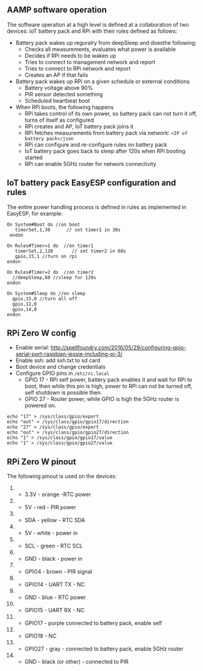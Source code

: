 ## AAMP software operation
The software operation at a high level is defined at a collaboration of two devices: IoT battery pack and RPi with their roles defined as follows:

 * Battery pack wakes up reguralry from deepSleep and doesthe following:
   * Checks all measurements, evaluates what power is available
   * Decides if RPi needs to be waken up
   * Tries to connect to management network and report
   * Tries to connect to RPi network and report
   * Creates an AP if that fails
 * Battery pack wakes up RPi on a given schedule or external conditions
   * Battery voltage above 90%
   * PIR sensor detected something
   * Scheduled heartbeat boot
 * When RPi boots, the following happens
   * RPi takes control of its own power, so battery pack can not turn it off, turns of itself as configured
   * RPi creates and AP, IoT battery pack joins it
   * RPi fetches measurements from battery pack via network: `<IP of battery pack>/json`
   * RPi can configure and re-configure rules on battery pack
   * IoT battery pack goes back to sleep after 120s when RPi booting started
   * RPi can enable 5GHz router for network connectivity


## IoT battery pack EasyESP configuration and rules

The entire power handling process is defined in rules as implemented in EasyESP, for example:

```
On System#Boot do //on boot
   timerSet,1,30      // set timer1 in 30s
 endon

On Rules#Timer=1 do  //on timer1
   timerSet,2,120       // set timer2 in 60s
   gpio,15,1 //turn on rpi
endon

On Rules#Timer=2 do  //on timer2
  //deepSleep,60 //sleep for 120s
endon

On System#Sleep do //on sleep
  gpio,15,0 //turn all off
  gpio,12,0
  gpio,14,0
endon

```

 
## RPi Zero W config

 * Enable serial: http://spellfoundry.com/2016/05/29/configuring-gpio-serial-port-raspbian-jessie-including-pi-3/
 * Enable ssh: add ssh.txt to sd card
 * Boot device and change credentials
 * Configure GPIO pins in `/etc/rc.local`
   * GPIO 17 - RPi self power, battery pack enables it and wait for RPi to boot, then while this pin is high, power to RPi can not be turned off, self shutdown is possible then.
   * GPIO 27 - Router power, while GPIO is high the 5GHz router is powered on.
  
 ```
echo "17" > /sys/class/gpio/export
echo "out" > /sys/class/gpio/gpio17/direction
echo "27" > /sys/class/gpio/export
echo "out" > /sys/class/gpio/gpio27/direction
echo "1" > /sys/class/gpio/gpio17/value
echo "1" > /sys/class/gpio/gpio27/value
```

## RPi Zero W pinout
The following pinout is used on the devices:

1. - 3.3V - orange -RTC power
1. - 5V - red - PIR power
3. - SDA - yellow - RTC SDA
4. - 5V - white - power in
4. - SCL - green - RTC SCL
6. - GND - black - power in
7. - GPIO4 - brown - PIR signal
8. - GPIO14 - UART TX - NC
9. - GND - blue - RTC power
10. - GPIO15 - UART RX - NC
11. - GPIO17 - purple connected to battery pack, enable self
12. - GPIO18 - NC
13. - GPIO27 - gray - connected to battery pack, enable 5GHz router
14. - GND - black (or other) - connected to PIR
 
